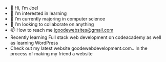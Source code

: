 - 👋 Hi, I’m Joel 
- 👀 I’m interested in learning
- 🌱 I’m currently majoring in computer science
- 💞️ I’m looking to collaborate on anything
- 📫 How to reach me jgoodewebsites@gmail.com
- Recently learning Full stack web development on codeacademy as well as learning WordPress
- Check out my latest website goodewebdevelopment.com.. In the process of making my friend a website 

<!---
Joelg96/Joelg96 is a ✨ special ✨ repository because its `README.md` (this file) appears on your GitHub profile.
You can click the Preview link to take a look at your changes.
--->
